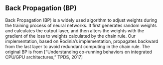 ## Back Propagation (BP)

Back Propagation (BP) is a widely used algorithm to adjust weights during the training process of neural networks. It first generates random weights and calculates the output layer, and then alters the weights with the gradient of the loss to weights calculated by the chain rule. Our implementation, based on Rodinia’s implementation, propagates backward from the last layer to avoid redundant computing in the chain rule. The original BP is from [“Understanding co-running behaviors on integrated CPU/GPU architectures,” TPDS, 2017]

